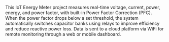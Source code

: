 This IoT Energy Meter project measures real-time voltage, current, power, energy, and power factor, with built-in Power Factor Correction (PFC). When the power factor drops below a set threshold, the system automatically switches capacitor banks using relays to improve efficiency and reduce reactive power loss. Data is sent to a cloud platform via WiFi for remote monitoring through a web or mobile dashboard.

